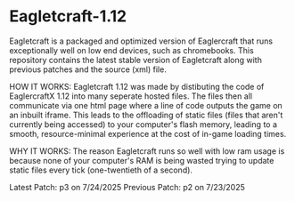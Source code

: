 # Eagletcraft-1.12
Eagletcraft is a packaged and optimized version of Eaglercraft that runs exceptionally well on low end devices, such as chromebooks. This repository contains the latest stable version of Eagletcraft along with previous patches and the source (xml) file.

HOW IT WORKS: Eagletcraft 1.12 was made by distibuting the code of EaglercraftX 1.12 into many seperate hosted files. The files then all communicate via one html page where a line of code outputs the game on an inbuilt iframe. This leads to the offloading of static files (files that aren't currently being accessed) to your computer's flash memory, leading to a smooth, resource-minimal experience at the cost of in-game loading times.

WHY IT WORKS: The reason Eagletcraft runs so well with low ram usage is because none of your computer's RAM is being wasted trying to update static files every tick (one-twentieth of a second).

Latest Patch: p3 on 7/24/2025
Previous Patch: p2 on 7/23/2025
